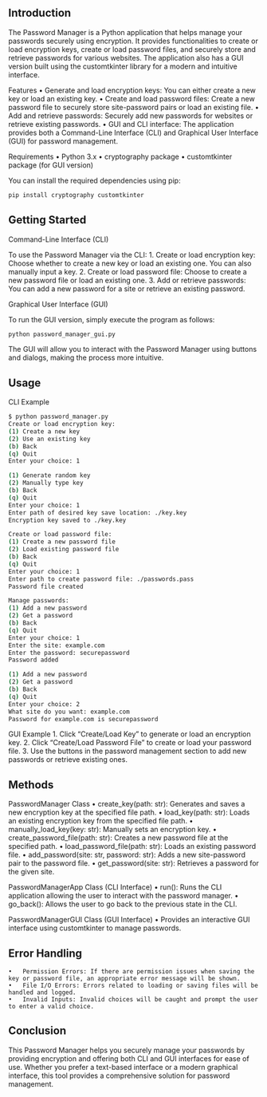 ## Introduction

The Password Manager is a Python application that helps manage your passwords securely using encryption. It provides functionalities to create or load encryption keys, create or load password files, and securely store and retrieve passwords for various websites. The application also has a GUI version built using the customtkinter library for a modern and intuitive interface.

Features
	•	Generate and load encryption keys: You can either create a new key or load an existing key.
	•	Create and load password files: Create a new password file to securely store site-password pairs or load an existing file.
	•	Add and retrieve passwords: Securely add new passwords for websites or retrieve existing passwords.
	•	GUI and CLI interface: The application provides both a Command-Line Interface (CLI) and Graphical User Interface (GUI) for password management.

Requirements
	•	Python 3.x
	•	cryptography package
	•	customtkinter package (for GUI version)

You can install the required dependencies using pip:

```bash
pip install cryptography customtkinter
```

## Getting Started

Command-Line Interface (CLI)

To use the Password Manager via the CLI:
	1.	Create or load encryption key: Choose whether to create a new key or load an existing one. You can also manually input a key.
	2.	Create or load password file: Choose to create a new password file or load an existing one.
	3.	Add or retrieve passwords: You can add a new password for a site or retrieve an existing password.

Graphical User Interface (GUI)

To run the GUI version, simply execute the program as follows:

```bash
python password_manager_gui.py
```
The GUI will allow you to interact with the Password Manager using buttons and dialogs, making the process more intuitive.

## Usage

CLI Example
```bash
$ python password_manager.py
Create or load encryption key:
(1) Create a new key
(2) Use an existing key
(b) Back
(q) Quit
Enter your choice: 1

(1) Generate random key
(2) Manually type key
(b) Back
(q) Quit
Enter your choice: 1
Enter path of desired key save location: ./key.key
Encryption key saved to ./key.key

Create or load password file:
(1) Create a new password file
(2) Load existing password file
(b) Back
(q) Quit
Enter your choice: 1
Enter path to create password file: ./passwords.pass
Password file created

Manage passwords:
(1) Add a new password
(2) Get a password
(b) Back
(q) Quit
Enter your choice: 1
Enter the site: example.com
Enter the password: securepassword
Password added

(1) Add a new password
(2) Get a password
(b) Back
(q) Quit
Enter your choice: 2
What site do you want: example.com
Password for example.com is securepassword
```

GUI Example
	1.	Click “Create/Load Key” to generate or load an encryption key.
	2.	Click “Create/Load Password File” to create or load your password file.
	3.	Use the buttons in the password management section to add new passwords or retrieve existing ones.

## Methods

PasswordManager Class
	•	create_key(path: str): Generates and saves a new encryption key at the specified file path.
	•	load_key(path: str): Loads an existing encryption key from the specified file path.
	•	manually_load_key(key: str): Manually sets an encryption key.
	•	create_password_file(path: str): Creates a new password file at the specified path.
	•	load_password_file(path: str): Loads an existing password file.
	•	add_password(site: str, password: str): Adds a new site-password pair to the password file.
	•	get_password(site: str): Retrieves a password for the given site.

PasswordManagerApp Class (CLI Interface)
	•	run(): Runs the CLI application allowing the user to interact with the password manager.
	•	go_back(): Allows the user to go back to the previous state in the CLI.

PasswordManagerGUI Class (GUI Interface)
	•	Provides an interactive GUI interface using customtkinter to manage passwords.

## Error Handling
	•	Permission Errors: If there are permission issues when saving the key or password file, an appropriate error message will be shown.
	•	File I/O Errors: Errors related to loading or saving files will be handled and logged.
	•	Invalid Inputs: Invalid choices will be caught and prompt the user to enter a valid choice.

## Conclusion

This Password Manager helps you securely manage your passwords by providing encryption and offering both CLI and GUI interfaces for ease of use. Whether you prefer a text-based interface or a modern graphical interface, this tool provides a comprehensive solution for password management.

